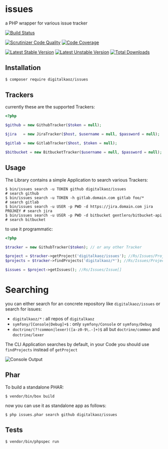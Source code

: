 issues
======

a PHP wrapper for various issue tracker

[![Build Status](https://travis-ci.org/digitalkaoz/issues.svg?branch=master)](https://travis-ci.org/digitalkaoz/issues)

[![Scrutinizer Code Quality](https://scrutinizer-ci.com/g/digitalkaoz/issues/badges/quality-score.png?b=master)](https://scrutinizer-ci.com/g/digitalkaoz/issues/?branch=master)
[![Code Coverage](https://scrutinizer-ci.com/g/digitalkaoz/issues/badges/coverage.png?b=master)](https://scrutinizer-ci.com/g/digitalkaoz/issues/?branch=master)

[![Latest Stable Version](https://poser.pugx.org/digitalkaoz/issues/version.svg)](https://packagist.org/packages/digitalkaoz/issues)
[![Latest Unstable Version](https://poser.pugx.org/digitalkaoz/issues/v/unstable.svg)](//packagist.org/packages/digitalkaoz/issues) 
[![Total Downloads](https://poser.pugx.org/digitalkaoz/issues/downloads.svg)](https://packagist.org/packages/digitalkaoz/issues)


Installation
------------

```bash
$ composer require digitalkaoz/issues
```

Trackers
--------

currently these are the supported Trackers:

```php
<?php

$github = new GithubTracker($token = null);

$jira   = new JiraTracker($host, $username = null, $password = null);

$gitlab = new GitlabTracker($host, $token = null);

$bitbucket = new BitbucketTracker($username = null, $password = null);
```


Usage
-----

The Library contains a simple Application to search various Trackers:

```
$ bin/issues search -u TOKEN github digitalkaoz/issues                     # search github
$ bin/issues search -u TOKEN -h gitlab.domain.com gitlab foo/*             # search gitlab
$ bin/issues search -u USER -p PWD -d https://jira.domain.com jira PROJKEY # search jira
$ bin/issues search -u USER -p PWD -d bitbucket gentlero/bitbucket-api     # search bitbucket
```

to use it programmatic:

```php
<?php

$tracker = new GithubTracker($token); // or any other Tracker

$project = $tracker->getProject('digitalkaoz/issues'); //Rs/Issues/Project
$projects = $tracker->findProjects('digitalkaoz/*'); //Rs/Issues/Project[]

$issues = $project->getIssues(); //Rs/Issues/Issue[]
```

Searching
=========

you can either search for an concrete repository like `digitalkaoz/issues` or search for issues:

* `digitalkaoz/*` : all repos of `digitalkaoz`
* `symfony/[Console|Debug]+$` : only `symfony/Console` or `symfony/Debug`
* `doctrine/(?!common|lexer)([a-z0-9\.-]+)$` all but `doctrine/common` and `doctrine/lexer`

The CLI Application searches by default, in your Code you should use `findProjects` instead of `getProject`

![Console Output](http://i57.tinypic.com/vrgfg2.png)

Phar
----

To build a standalone PHAR:

```
$ vendor/bin/box build
```

now you can use it as standalone app as follows:

```
$ php issues.phar search github digitalkaoz/issues
```

Tests
-----

```
$ vendor/bin/phpspec run
```
